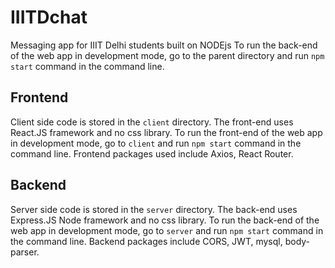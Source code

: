 # IIITDchat
Messaging app for IIIT Delhi students built on NODEjs
To run the back-end of the web app in development mode, go to the parent directory and run `npm start` command in the command line.

## Frontend
Client side code is stored in the `client` directory.
The front-end uses React.JS framework and no css library.
To run the front-end of the web app in development mode, go to `client` and run `npm start` command in the command line.
Frontend packages used include Axios, React Router.

## Backend
Server side code is stored in the `server` directory.
The back-end uses Express.JS Node framework and no css library.
To run the back-end of the web app in development mode, go to `server` and run `npm start` command in the command line.
Backend packages include CORS, JWT, mysql, body-parser.
